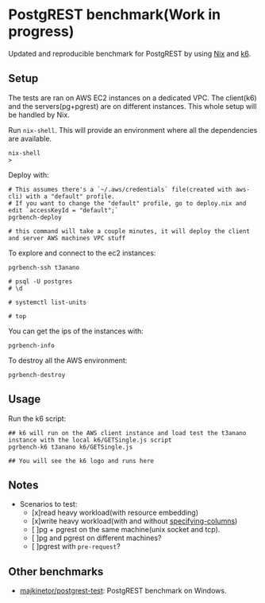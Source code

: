 # PostgREST benchmark(Work in progress)

Updated and reproducible benchmark for PostgREST by using [Nix](https://nixos.org/) and [k6](https://k6.io/).

## Setup

The tests are ran on AWS EC2 instances on a dedicated VPC. The client(k6) and the servers(pg+pgrest) are on different instances.
This whole setup will be handled by Nix.

Run `nix-shell`. This will provide an environment where all the dependencies are available.

```
nix-shell
>
```

Deploy with:

```
# This assumes there's a `~/.aws/credentials` file(created with aws-cli) with a "default" profile.
# If you want to change the "default" profile, go to deploy.nix and edit `accessKeyId = "default";`
pgrbench-deploy

# this command will take a couple minutes, it will deploy the client and server AWS machines VPC stuff
```

To explore and connect to the ec2 instances:

```
pgrbench-ssh t3anano

# psql -U postgres
# \d

# systemctl list-units

# top
```

You can get the ips of the instances with:

```
pgrbench-info
```

To destroy all the AWS environment:

```
pgrbench-destroy
```

## Usage

Run the k6 script:

```
## k6 will run on the AWS client instance and load test the t3anano instance with the local k6/GETSingle.js script
pgrbench-k6 t3anano k6/GETSingle.js

## You will see the k6 logo and runs here
```

## Notes

- Scenarios to test:
  - [x]read heavy workload(with resource embedding)
  - [x]write heavy workload(with and without [specifying-columns](http://postgrest.org/en/v7.0.0/api.html#specifying-columns))
  - [ ]pg + pgrest on the same machine(unix socket and tcp).
  - [ ]pg and pgrest on different machines?
  - [ ]pgrest with `pre-request`?

## Other benchmarks

+ [majkinetor/postgrest-test](https://github.com/majkinetor/postgrest-test): PostgREST benchmark on Windows.
